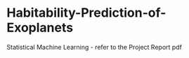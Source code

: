 # Habitability-Prediction-of-Exoplanets
Statistical Machine Learning - refer to the Project Report pdf
